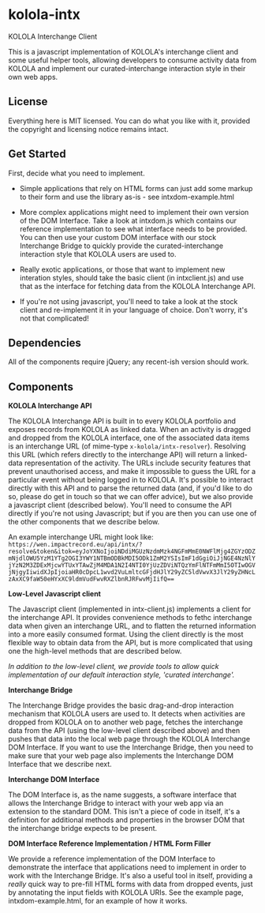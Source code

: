 # kolola-intx
KOLOLA Interchange Client

This is a javascript implementation of KOLOLA's interchange client and some useful helper tools, allowing developers 
to consume activity data from KOLOLA and implement our curated-interchange interaction style in their own web apps.

## License

Everything here is MIT licensed.  You can do what you like with it, provided the copyright and licensing notice 
remains intact.


## Get Started

First, decide what you need to implement.  

* Simple applications that rely on HTML forms can just add
some markup to their form and use the library as-is - see intxdom-example.html

* More complex applications might need to implement their own version of the DOM Interface.  Take a look at intxdom.js which
contains our reference implementation to see what interface needs to be provided.  You can then use your custom DOM interface
with our stock Interchange Bridge to quickly provide the curated-interchange interaction style that KOLOLA users are used to.

* Really exotic applications, or those that want to implement new interation styles, should take the basic client 
(in intxclient.js) and use that as the interface for fetching data from the KOLOLA Interchange API.

* If you're not using javascript, you'll need to take a look at the stock client and re-implement it in your language of choice.
Don't worry, it's not that complicated!


## Dependencies

All of the components require jQuery; any recent-ish version should work.


## Components

**KOLOLA Interchange API**

The KOLOLA Interchange API is built in to every KOLOLA portfolio and exposes records from KOLOLA as linked data. When an activity is dragged and dropped from the KOLOLA interface, one of the associated data items is an interchange URL (of mime-type `x-kolola/intx-resolver`). Resolving this URL (which refers directly to the interchange API) will return a linked-data representation of the activity. The URLs include security features that prevent unauthorised access, and make it impossible to guess the URL for a particular event without being logged in to KOLOLA.  It's possible to interact directly with this API and to parse the returned data (and, if you'd like to do so, please do get in touch so that we can offer advice), but we also provide a javascript client (described below). You'll need to consume the API directly if you're not using Javascript; but if you are then you can use one of the other components that we describe below.

An example interchange URL might look like:
`https://wen.impactrecord.eu/api/intx/?resolve&token&itok=eyJoYXNoIjoiNDdiMGUzNzdmMzk4NGFmMmE0NWFlMjg4ZGYzODZmNjdlOWU5YzM1YTg2OGI3YWY1NTBmODBkMDI5ODk1ZmM2YSIsImF1dGgiOiJjNGE4NzNlYjYzN2M3ZDExMjcwYTUxYTAwZjM4MDA1N2I4NTI0YjUzZDViNTQzYmFlNTFmMmI5OTIwOGVjNjgyIiwidXJpIjoiaHR0cDpcL1wvd2VuLmltcGFjdHJlY29yZC5ldVwvX3JlY29yZHNcLzAxXC9faW50eHYxXC9ldmVudFwvRXZlbnRJRFwvMjIifQ==`


**Low-Level Javascript client**

The Javascript client (implemented in intx-client.js) implements a client for the interchange API. It provides convenience methods to fethc interchange data when given an interchange URL, and to flatten the returned information into a more easily consumed format.  Using the client directly is the most flexible way to obtain data from the API, but is more complicated that using one the high-level methods that are described below.

*In addition to the low-level client, we provide tools to allow quick implementation of our default 
interaction style, 'curated interchange'.*


**Interchange Bridge**

The Interchange Bridge provides the basic drag-and-drop interaction mechanism that KOLOLA users are used to. It detects when activities are dropped from KOLOLA on to another web page, fetches the interchange data from the API (using the low-level client described above) and then pushes that data into the local web page through the KOLOLA Interchange DOM Interface. If you want to use the Interchange Bridge, then you need to make sure that your web page also implements the Interchange DOM Interface that we describe next.


**Interchange DOM Interface**

The DOM Interface is, as the name suggests, a software interface that allows the Interchange Bridge to interact with your
web app via an extension to the standard DOM.  This isn't a piece of code in itself, it's a definition for additional methods and properties in the browser DOM that the interchange bridge expects to be present. 


**DOM Interface Reference Implementation / HTML Form Filler**

We provide a reference implementation of the DOM Interface to demonstrate the interface that applications need to implement
in order to work with the Interchange Bridge.  It's also a useful tool in itself, providing a *really* quick way to pre-fill
HTML forms with data from dropped events, just by annotating the input fields with KOLOLA URIs.  See the example page, 
intxdom-example.html, for an example of how it works.
